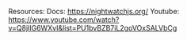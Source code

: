 Resources:
Docs: https://nightwatchjs.org/
Youtube: https://www.youtube.com/watch?v=Q8jIlG6WXvI&list=PU1bvBZB7iL2goVOxSALVbCg
